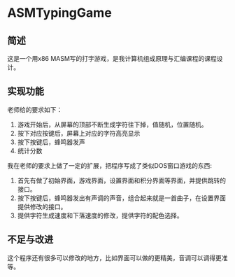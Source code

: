 # ASMTypingGame

## 简述
这是一个用x86 MASM写的打字游戏，是我计算机组成原理与汇编课程的课程设计。

## 实现功能
老师给的要求如下：
1. 游戏开始后，从屏幕的顶部不断生成字符往下掉，值随机，位置随机。
2. 按下对应按键后，屏幕上对应的字符高亮显示
3. 按下按键后，蜂鸣器发声
4. 统计分数

我在老师的要求上做了一定的扩展，把程序写成了类似DOS窗口游戏的东西:
1. 首先有做了初始界面，游戏界面，设置界面和积分界面等界面，并提供跳转的接口。
2. 按下按键后，蜂鸣器发出有声调的声音，组合起来就是一首曲子，在设置界面提供修改的接口。
3. 提供字符生成速度和下落速度的修改，提供字符的配色选择。

## 不足与改进
这个程序还有很多可以修改的地方，比如界面可以做的更精美，音调可以调得更准等。
